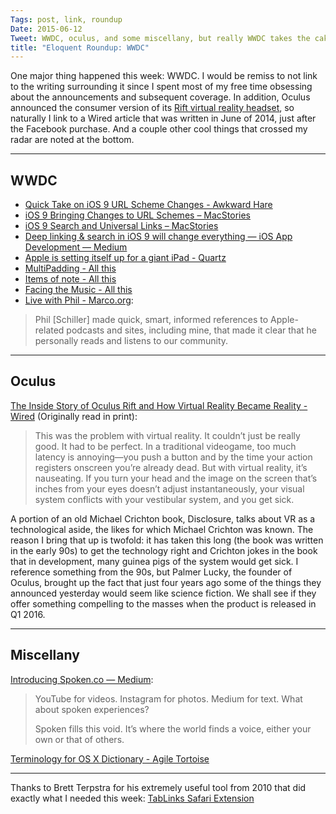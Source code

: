 ```yaml
---
Tags: post, link, roundup
Date: 2015-06-12
Tweet: WWDC, oculus, and some miscellany, but really WWDC takes the cake in this week's roundup.
title: "Eloquent Roundup: WWDC"
---
```


One major thing happened this week: WWDC. I would be remiss to not link to the writing surrounding it since I spent most of my free time obsessing about the announcements and subsequent coverage. In addition, Oculus announced the consumer version of its [Rift virtual reality headset](https://www.oculus.com/en-us/rift/), so naturally I link to a Wired article that was written in June of 2014, just after the Facebook purchase. And a couple other cool things that crossed my radar are noted at the bottom.

---

## WWDC
+ [Quick Take on iOS 9 URL Scheme Changes - Awkward Hare](http://awkwardhare.com/post/121196006730/quick-take-on-ios-9-url-scheme-changes)
+ [iOS 9 Bringing Changes to URL Schemes – MacStories](http://www.macstories.net/linked/ios-9-bringing-changes-to-url-schemes/)
+ [iOS 9 Search and Universal Links – MacStories](http://www.macstories.net/linked/ios-9-search-and-universal-links/)
+ [Deep linking & search in iOS 9 will change everything — iOS App Development — Medium](https://medium.com/ios-os-x-development/deep-linking-search-in-ios-9-will-change-everything-feab0bb7e189)
+ [Apple is setting itself up for a giant iPad - Quartz](http://qz.com/426083/apple-is-setting-itself-up-for-a-giant-ipad/)
+ [MultiPadding - All this](http://leancrew.com/all-this/2015/06/multipadding/)
+ [Items of note - All this](http://leancrew.com/all-this/2015/06/items-of-note/)
+ [Facing the Music - All this](http://leancrew.com/all-this/2015/06/facing-the-music/)
+ [Live with Phil - Marco.org](http://www.marco.org/2015/06/11/live-with-phil):

> Phil [Schiller] made quick, smart, informed references to Apple-related podcasts and sites, including mine, that made it clear that he personally reads and listens to our community.

---

## Oculus

[The Inside Story of Oculus Rift and How Virtual Reality Became Reality - Wired](http://www.wired.com/2014/05/oculus-rift-4/) (Originally read in print):

> This was the problem with virtual reality. It couldn’t just be really good. It had to be perfect. In a traditional videogame, too much latency is annoying—you push a button and by the time your action registers onscreen you’re already dead. But with virtual reality, it’s nauseating. If you turn your head and the image on the screen that’s inches from your eyes doesn’t adjust instantaneously, your visual system conflicts with your vestibular system, and you get sick.

A portion of an old Michael Crichton book, Disclosure, talks about VR as a technological aside, the likes for which Michael Crichton was known. The reason I bring that up is twofold: it has taken this long (the book was written in the early 90s) to get the technology right and Crichton jokes in the book that in development, many guinea pigs of the system would get sick. I reference something from the 90s, but Palmer Lucky, the founder of Oculus, brought up the fact that just four years ago some of the things they announced yesterday would seem like science fiction. We shall see if they offer something compelling to the masses when the product is released in Q1 2016.

---

## Miscellany
[Introducing Spoken.co — Medium](https://medium.com/@cameronmoll/introducing-spoken-co-f0cc2c3095e):
> YouTube for videos. Instagram for photos. Medium for text. What about spoken experiences?
>
> Spoken fills this void. It’s where the world finds a voice, either your own or that of others.

[Terminology for OS X Dictionary - Agile Tortoise](http://agiletortoise.com/terminology/mac/)

---

Thanks to Brett Terpstra for his extremely useful tool from 2010 that did exactly what I needed this week: [TabLinks Safari Extension](http://brettterpstra.com/2010/06/18/tablinks-safari-extension/)